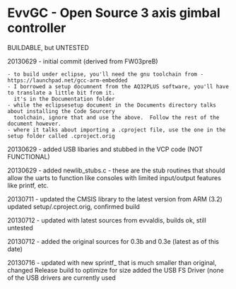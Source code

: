 EvvGC - Open Source 3 axis gimbal controller
======================
BUILDABLE, but UNTESTED

20130629 - initial commit (derived from FW03preB)

    - to build under eclipse, you'll need the gnu toolchain from - https://launchpad.net/gcc-arm-embedded
    - I borrowed a setup documnent from the AQ32PLUS software, you'll have to translate a little bit from it.
      it's in the Documentation folder
    - while the eclipsesetup document in the Documents directory talks about installing the Code Sourcery
      toolchain, ignore that and use the above.  Follow the rest of the document however.
    - where it talks about importing a .cproject file, use the one in the setup folder called .cproject.orig
    
20130629 - added USB libaries and stubbed in the VCP code (NOT FUNCTIONAL)

20130629 - added newlib_stubs.c - these are the stub routines that should allow the uarts to function like
           consoles with limited input/output features like printf, etc.
           
20130711 - updated the CMSIS library to the latest version from ARM (3.2)
           updated setup/.cproject.orig, confirmed build
           
20130712 - updated with latest sources from evvaldis, builds ok, still untested

20130712 - added the original sources for 0.3b and 0.3e (latest as of this date)

20130716 - updated with new sprintf_ that is much smaller than original, changed Release build to optimize for size
           added the USB FS Driver (none of the USB drivers are currently used           